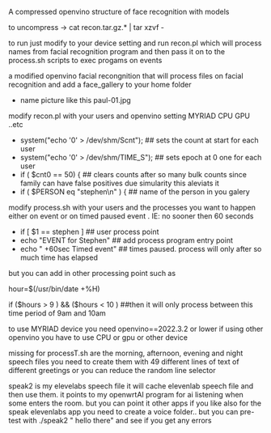 A compressed openvino structure of face recognition with models

 to uncompress  ->  cat recon.tar.gz.* | tar xzvf -


to run just modify to your device setting and run recon.pl  which will process names from  facial recognition program and then pass it on to the process.sh  scripts to exec progams on events 

a modified openvino facial recongnition that will process files   on facial recognition and add a face_gallery to your home folder
 - name picture like this paul-01.jpg
   
 modify   recon.pl   with your users and  openvino setting    MYRIAD CPU GPU ..etc
 
  - system("echo '0' > /dev/shm/Scnt");  ## sets the count at start for each user
  - system("echo '0' > /dev/shm/TIME_S"); ## sets epoch at 0 one for each user
  - if ( $cnt0 == 50) {  ## clears counts  after so many bulk counts  since family can have false positives due simularity this aleviats it
  - if ( $PERSON eq "stephen\n" ) {  ## name of the person in you galery

 modify process.sh with your users and the processes you want to happen  either on event or on timed paused event . IE: no sooner then 60 seconds
  - if [ $1 == stephen ]  ## user process point
  - echo "EVENT for Stephen"  ##  add process program  entry point
  - echo "  +60sec Timed event"  ##  times paused. process will only after so much time has elapsed

 but you can add in other processing point  such as 
 
 hour=$(/usr/bin/date +%H)
 
 if ($hours > 9 )  && ($hours < 10 )  ##then it will only process  between this time period of 9am and 10am

 to use MYRIAD device you need openvino==2022.3.2  or lower  if using 
  other openvino  you have to use CPU or gpu or other device 

missing  for processT.sh are the morning, afternoon, evening and  night speech files you need to create them with 49  different lines of text of different greetings or you can reduce the random line selector

speak2 is my elevelabs  speech file it will cache elevenlab speech file and then use them. it points to my openwrtAI program for ai listening  when some enters the room. but you can point it other apps if you like also for the speak elevenlabs app you need to create a voice folder..  but you can pre-test with ./speak2 " hello there"  and see if you get any errors

